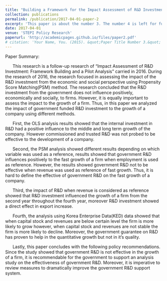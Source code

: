 ```yaml
---
title: "Building a Framework for the Impact Assessment of R&D Investment (Year 2) Vol. 1 : Impact Analysis of R&D Investment on Firms` Growth"
collection: publications
permalink: /publication/2017-04-01-paper-2
excerpt: 'This paper is about the number 3. The number 4 is left for future work.'
date: 2017-04-01
venue: 'STEPI Policy Research'
paperurl: 'http://academicpages.github.io/files/paper2.pdf'
# citation: 'Your Name, You. (2015). &quot;Paper Title Number 3.&quot; <i>Journal 1</i>. 1(3).'
---
```

Paper Summary:

&nbsp;&nbsp;&nbsp;&nbsp;&nbsp; This research is a follow-up research of “Impact Assessment of R&D Investment: Framework Building and a Pilot Analysis” carried in 2016. During the research of 2016, the research focused in assessing the impact of the R&D investment from the economic and social perspective using Propensity Score Matching(PSM) method. The research concluded that the R&D investment from the government does not influence positively, economically and socially, to firms. However, it is equally important to assess the impact to the growth of a firm. Thus, in this paper we analyzed the impact of government funded R&D investment to the growth of a company using different methods.

&nbsp;&nbsp;&nbsp;&nbsp;&nbsp; First, the OLS analysis results showed that the internal investment in R&D had a positive influence to the middle and long term growth of the company. However commissioned and trusted R&D was not probed to be effective to the development of a company.

&nbsp;&nbsp;&nbsp;&nbsp;&nbsp; Second, the PSM analysis showed different results depending on which variable was used as a reference, results showed that government R&D influences positively to the fast growth of a firm when employment is used as reference. However, the results showed government R&D not to be effective when revenue was used as reference of fast growth. Thus, it is hard to define the effective of government R&D on the fast growth of a company.

&nbsp;&nbsp;&nbsp;&nbsp;&nbsp; Third, the impact of R&D when revenue is considered as reference showed that R&D investment influenced the growth of a firm from the second year throughout the fourth year, moreover R&D investment showed a direct effect in export increase.

&nbsp;&nbsp;&nbsp;&nbsp;&nbsp; Fourth, the analysis using Korea Enterprise Data(KED) data showed that when capital stock and revenues are below certain level the firm is more likely to grow however, when capital stock and revenues are not stable the firm is more likely to decline. Moreover, the government guarantee on R&D has proven to help in the quantitative growth but not in it’s quality.

&nbsp;&nbsp;&nbsp;&nbsp;&nbsp; Lastly, this paper concludes with the following policy recommendations. Since the study showed that government R&D is not effective in the growth of a firm, it is recommendable for the government to support an analysis study on the effectiveness of government R&D. Moreover, it is imperative to review measures to dramatically improve the government R&D support system.

<!-- [Download paper here]() -->

<!-- Recommended citation: Your Name, You. (2015). "Paper Title Number 3." <i>Journal 1</i>. 1(3). -->